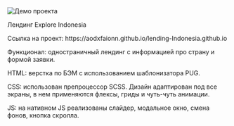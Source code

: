 <img src="https://i.ibb.co/3FryBhK/image.jpg" alt="Демо проекта">
<p>Лендинг Explore Indonesia</p>
<p>Ссылка на проект: https://aodxfaionn.github.io/lending-Indonesia.github.io </p>
<p>Функционал: одностраничный лендинг с информацией про страну и формой заявки.</p>
<p>HTML: верстка по БЭМ с использованием шаблонизатора PUG.</p>
<p>CSS: использован препроцессор SCSS. Дизайн адаптирован под все экраны, в нем применяются флексы, гриды и чуть-чуть анимации.</p>
<p>JS: на нативном JS реализованы слайдер, модальное окно, смена фонов, кнопка скролла.</p>
